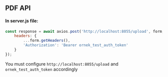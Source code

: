 ## PDF API

#### In server.js file:

```javascript
const response = await axios.post('http://localhost:8055/upload', form, {
    headers: {
        ...form.getHeaders(),
        'Authorization': 'Bearer ornek_test_auth_token' 
    }
});
```

You must configure ``http://localhost:8055/upload`` and ``ornek_test_auth_token`` accordingly